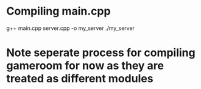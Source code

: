 # Compiling main.cpp
g++ main.cpp server.cpp -o my_server
./my_server

# Note seperate process for compiling gameroom for now as they are treated as different modules

